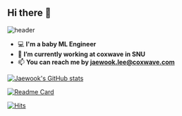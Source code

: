 ## Hi there 👋

![header](https://capsule-render.vercel.app/api?type=waving&color=gradient&height=220&section=header&text=JaeWook&desc=Hello%20Lee&fontSize=90&reversal=true)

- 💻  **I'm a baby ML Engineer**   
- 🌱  **I’m currently working at coxwave in SNU**
- 📫  **You can reach me by jaewook.lee@coxwave.com**

<!-- - 📮  **JaeWook's email ...**[![Gmail Badge](https://img.shields.io/badge/Gmail-d14836?style=flat-square&logo=Gmail&logoColor=white&link=mailto:wodnr079@gmail.com)](mailto:wodnr079@gmail.com) -->
<!--
**jaewook94/jaewook94** is a ✨ _special_ ✨ repository because its `README.md` (this file) appears on your GitHub profile.

- 🔭 I’m currently working on ...
- 🌱 I’m currently learning ...
- 👯 I’m looking to collaborate on ...
- 🤔 I’m looking for help with ...
- 💬 Ask me about ...
- 📫 How to reach me: ...
- 😄 Pronouns: ...
- ⚡ Fun fact: ...
-->

[![Jaewook's GitHub stats](https://github-readme-stats.vercel.app/api?username=jaewook94&hide=prs,issues&count_private=true&show_icons=true&theme=dark)](https://github.com/jaewook94/github-readme-stats)

[![Readme Card](https://github-readme-stats.vercel.app/api/pin/?username=jaewook94&repo=data-crawling-project&theme=dark)](https://github.com/jaewook94/data-crawling-project)

<!-- [![Top Langs](https://github-readme-stats.vercel.app/api/top-langs/?username=jaewook94&hide=,html,CSS&layout=compact&theme=dark)](https://github.com/jaewook94/github-readme-stats)
 -->
 
[![Hits](https://hits.seeyoufarm.com/api/count/incr/badge.svg?url=https%3A%2F%2Fgithub.com%2Fjaewook94&count_bg=%23EDF5E7&title_bg=%23555555&icon=&icon_color=%23E7E7E7&title=hits&edge_flat=false)](https://hits.seeyoufarm.com)
